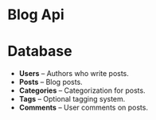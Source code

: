 # Blog Api 

# Database 
- __Users__ – Authors who write posts.
- __Posts__ – Blog posts.
- __Categories__ – Categorization for posts.
- __Tags__ – Optional tagging system.
- __Comments__ – User comments on posts.



